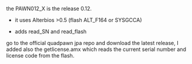 the PAWN012_X is the release 0.12.

- it uses Alterbios >0.5  (flash ALT_F164 or SYSGCCA)

- adds read_SN and read_flash


go to the official quadpawn jpa repo and download the latest release, I added also the getlicense.amx which reads the current serial number and license code from the flash. 

